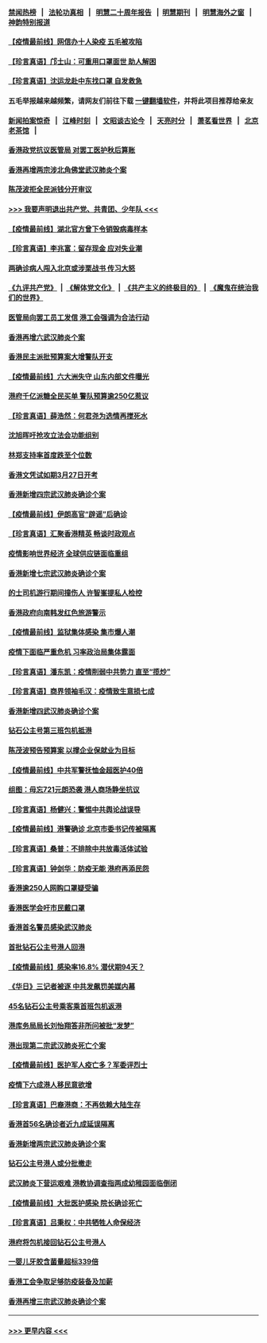 #### [禁闻热榜](热点新闻.md?=0)  &nbsp;&nbsp;|&nbsp;&nbsp; [法轮功真相](https://github.com/gfw-breaker/truth/blob/master/README.md?=0) &nbsp;&nbsp;|&nbsp;&nbsp; [明慧二十周年报告](https://github.com/gfw-breaker/mh-reports/blob/master/README.md?=0) &nbsp;&nbsp;|&nbsp;&nbsp;[明慧期刊](https://github.com/gfw-breaker/mh-qikan) &nbsp;&nbsp;|&nbsp;&nbsp; [明慧海外之窗](https://github.com/gfw-breaker/mh-news/blob/master/README.md?=0) &nbsp;&nbsp;|&nbsp;&nbsp; [神韵特别报道](https://github.com/gfw-breaker/mh-news/blob/master/shenyun.md?=0)
#### [【疫情最前线】网信办十人染疫 五毛被攻陷](../pages/nsc415/n11903757.md?t=03012202) 
#### [【珍言真语】邝士山：可重用口罩面世 助人解困](../pages/nsc415/n11903875.md?t=03012202) 
#### [【珍言真语】沈运龙赴中东找口罩 自发救急](../pages/nsc415/n11903291.md?t=03012202) 
#### 五毛举报越来越频繁，请网友们前往下载 [一键翻墙软件](https://github.com/gfw-breaker/ssr-accounts)，并将此项目推荐给亲友
#### [新闻拍案惊奇](https://github.com/gfw-breaker/banned-news/blob/master/pages/link4.md) &nbsp;&nbsp;|&nbsp;&nbsp; [江峰时刻](https://github.com/gfw-breaker/banned-news/blob/master/pages/link4.md) &nbsp;&nbsp;|&nbsp;&nbsp; [文昭谈古论今](https://github.com/gfw-breaker/banned-news/blob/master/pages/link4.md) &nbsp;&nbsp;|&nbsp;&nbsp; [天亮时分](https://github.com/gfw-breaker/banned-news/blob/master/pages/link4.md) &nbsp;&nbsp;|&nbsp;&nbsp; [萧茗看世界](https://github.com/gfw-breaker/banned-news/blob/master/pages/link4.md) &nbsp;&nbsp;|&nbsp;&nbsp; [北京老茶馆](https://github.com/gfw-breaker/banned-news/blob/master/pages/link4.md) &nbsp;&nbsp;|&nbsp;&nbsp; 
#### [香港政党抗议医管局 对罢工医护秋后算账](../pages/nsc415/n11901746.md?t=03012202) 
#### [香港再增两宗涉北角佛堂武汉肺炎个案](../pages/nsc415/n11901737.md?t=03012202) 
#### [陈茂波拒全民派钱分开审议](../pages/nsc415/n11901672.md?t=03012202) 
#### [>>> 我要声明退出共产党、共青团、少年队 <<<](https://github.com/begood0513/goodnews/blob/master/quit/letter.md) 
#### [【疫情最前线】湖北官方曾下令销毁病毒样本](../pages/nsc415/n11901518.md?t=03012202) 
#### [【珍言真语】李兆富：留存现金 应对失业潮](../pages/nsc415/n11901448.md?t=03012202) 
#### [两确诊病人闯入北京或涉栗战书 传习大怒](../pages/nsc415/n11901180.md?t=03012202) 
#### [《九评共产党》](https://github.com/begood0513/9ping.md/blob/master/README.md) &nbsp;|&nbsp; [《解体党文化》](../../../../jtdwh.md/blob/master/README.md)  &nbsp;|&nbsp; [《共产主义的终极目的》](../../../../gczydzjmd.md/blob/master/README.md) &nbsp;|&nbsp; [《魔鬼在统治我们的世界》](../../../../mgztzwmdsj.md/blob/master/README.md) 
#### [医管局向罢工员工发信 港工会强调为合法行动](../pages/nsc415/n11898870.md?t=03012202) 
#### [香港再增六武汉肺炎个案](../pages/nsc415/n11898843.md?t=03012202) 
#### [香港民主派批预算案大增警队开支](../pages/nsc415/n11898813.md?t=03012202) 
#### [【疫情最前线】六大洲失守 山东内部文件曝光](../pages/nsc415/n11898455.md?t=03012202) 
#### [港府千亿派糖全民买单 警队预算逾250亿惹议](../pages/nsc415/n11898608.md?t=03012202) 
#### [【珍言真语】薛浩然：何君尧为选情再搅死水](../pages/nsc415/n11898269.md?t=03012202) 
#### [沈旭晖吁抢攻立法会功能组别](../pages/nsc415/n11896084.md?t=03012202) 
#### [林郑支持率首度跌至个位数](../pages/nsc415/n11896058.md?t=03012202) 
#### [香港文凭试如期3月27日开考](../pages/nsc415/n11896055.md?t=03012202) 
#### [香港新增四宗武汉肺炎确诊个案](../pages/nsc415/n11896040.md?t=03012202) 
#### [【疫情最前线】伊朗高官“辟谣”后确诊](../pages/nsc415/n11895902.md?t=03012202) 
#### [【珍言真语】汇聚香港精英 畅谈时政观点](../pages/nsc415/n11895733.md?t=03012202) 
#### [疫情影响世界经济 全球供应链面临重组](../pages/nsc415/n11895634.md?t=03012202) 
#### [香港新增七宗武汉肺炎确诊个案](../pages/nsc415/n11893498.md?t=03012202) 
#### [的士司机游行期间撞伤人 许智峯提私人检控](../pages/nsc415/n11893483.md?t=03012202) 
#### [香港政府向南韩发红色旅游警示](../pages/nsc415/n11893398.md?t=03012202) 
#### [【疫情最前线】监狱集体感染 集市爆人潮](../pages/nsc415/n11893181.md?t=03012202) 
#### [疫情下面临严重危机  习率政治局集体露面](../pages/nsc415/n11893305.md?t=03012202) 
#### [【珍言真语】潘东凯：疫情削弱中共势力 直至“揽炒”](../pages/nsc415/n11892866.md?t=03012202) 
#### [【珍言真语】商界领袖毛汉：疫情致生意损七成](../pages/nsc415/n11890348.md?t=03012202) 
#### [香港新增四武汉肺炎确诊个案](../pages/nsc415/n11890610.md?t=03012202) 
#### [钻石公主号第三班包机抵港](../pages/nsc415/n11890645.md?t=03012202) 
#### [陈茂波预告预算案 以撑企业保就业为目标](../pages/nsc415/n11890574.md?t=03012202) 
#### [【疫情最前线】中共军警抚恤金超医护40倍](../pages/nsc415/n11890458.md?t=03012202) 
#### [组图：毋忘721元朗恐袭 港人商场静坐抗议](../pages/nsc415/n11876882.md?t=03012202) 
#### [【珍言真语】杨健兴：警惕中共舆论战误导](../pages/nsc415/n11888131.md?t=03012202) 
#### [【疫情最前线】港警确诊 北京市委书记传被隔离](../pages/nsc415/n11886872.md?t=03012202) 
#### [【珍言真语】桑普：不排除中共放毒活体试验](../pages/nsc415/n11886832.md?t=03012202) 
#### [【珍言真语】钟剑华：防疫无能 港府再添民怨](../pages/nsc415/n11884504.md?t=03012202) 
#### [香港逾250人网购口罩疑受骗](../pages/nsc415/n11884388.md?t=03012202) 
#### [香港医学会吁市民戴口罩](../pages/nsc415/n11884367.md?t=03012202) 
#### [香港首名警员感染武汉肺炎](../pages/nsc415/n11884357.md?t=03012202) 
#### [首批钻石公主号港人回港](../pages/nsc415/n11884333.md?t=03012202) 
#### [【疫情最前线】感染率16.8% 潜伏期94天？](../pages/nsc415/n11884256.md?t=03012202) 
#### [《华日》三记者被逐 中共发飙罚美媒内幕](../pages/nsc415/n11884184.md?t=03012202) 
#### [45名钻石公主号乘客乘首班包机返港](../pages/nsc415/n11881770.md?t=03012202) 
#### [港库务局局长刘怡翔答非所问被批“发梦”](../pages/nsc415/n11881752.md?t=03012202) 
#### [港出现第二宗武汉肺炎死亡个案](../pages/nsc415/n11881736.md?t=03012202) 
#### [【疫情最前线】医护军人疫亡多？军委评烈士](../pages/nsc415/n11881655.md?t=03012202) 
#### [疫情下六成港人移民意欲增](../pages/nsc415/n11881699.md?t=03012202) 
#### [【珍言真语】巴裔港商：不再依赖大陆生存](../pages/nsc415/n11881126.md?t=03012202) 
#### [香港首56名确诊者近九成延误隔离](../pages/nsc415/n11879079.md?t=03012202) 
#### [香港新增两宗武汉肺炎确诊个案](../pages/nsc415/n11879064.md?t=03012202) 
#### [钻石公主号港人或分批撤走](../pages/nsc415/n11879029.md?t=03012202) 
#### [武汉肺炎下营运艰难 港教协调查指两成幼稚园面临倒闭](../pages/nsc415/n11878989.md?t=03012202) 
#### [【疫情最前线】大批医护感染 院长确诊死亡](../pages/nsc415/n11878595.md?t=03012202) 
#### [【珍言真语】吕秉权：中共牺牲人命保经济](../pages/nsc415/n11878390.md?t=03012202) 
#### [港府将包机接回钻石公主号港人](../pages/nsc415/n11876352.md?t=03012202) 
#### [一婴儿牙胶含菌量超标339倍](../pages/nsc415/n11876336.md?t=03012202) 
#### [香港工会争取足够防疫装备及加薪](../pages/nsc415/n11876313.md?t=03012202) 
#### [香港再增三宗武汉肺炎确诊个案](../pages/nsc415/n11876297.md?t=03012202) 

----
#### [ >>> 更早内容 <<< ](../indexes/nsc415-earlier.md)
